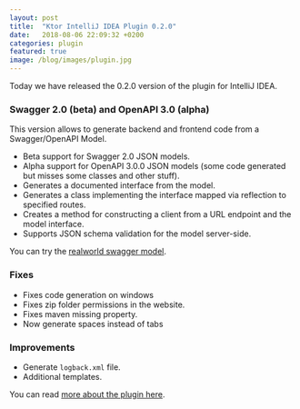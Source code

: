```yaml
---
layout: post
title:  "Ktor IntelliJ IDEA Plugin 0.2.0"
date:   2018-08-06 22:09:32 +0200
categories: plugin
featured: true
image: /blog/images/plugin.jpg
---
```


Today we have released the 0.2.0 version of the plugin for IntelliJ IDEA.

### Swagger 2.0 (beta) and OpenAPI 3.0 (alpha)

This version allows to generate backend and frontend code from a Swagger/OpenAPI Model.

* Beta support for Swagger 2.0 JSON models.
* Alpha support for OpenAPI 3.0.0 JSON models (some code generated but misses some classes and other stuff).
* Generates a documented interface from the model.
* Generates a class implementing the interface mapped via reflection to specified routes.
* Creates a method for constructing a client from a URL endpoint and the model interface.
* Supports JSON schema validation for the model server-side.

You can try the [realworld swagger model](https://github.com/ktorio/ktor-init-tools/blob/5f72587a95da0eabf4ce106c2ca31cffdc22a155/ktor-generator/jvm/testresources/swagger.json).

### Fixes

* Fixes code generation on windows
* Fixes zip folder permissions in the website.
* Fixes maven missing property.
* Now generate spaces instead of tabs

### Improvements

* Generate `logback.xml` file.
* Additional templates.

You can read [more about the plugin here](/quickstart/quickstart/intellij-idea/plugin.html).
